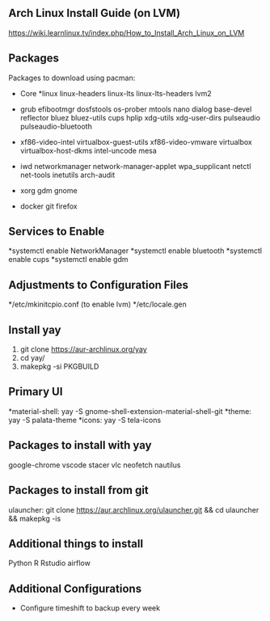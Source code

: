 ## Arch Linux Install Guide (on LVM)

https://wiki.learnlinux.tv/index.php/How_to_Install_Arch_Linux_on_LVM

## Packages

Packages to download using pacman: 

* Core
  *linux
  linux-headers 
  linux-lts
  linux-lts-headers 
  lvm2

* grub
efibootmgr
dosfstools
os-prober
mtools
nano
dialog
base-devel 
reflector
bluez
bluez-utils
cups
hplip
xdg-utils
xdg-user-dirs
pulseaudio
pulseaudio-bluetooth

* xf86-video-intel
virtualbox-guest-utils
xf86-video-vmware
virtualbox
virtualbox-host-dkms
intel-uncode
mesa

* iwd 
networkmanager
network-manager-applet
wpa_supplicant
netctl
net-tools
inetutils
arch-audit

* xorg
gdm
gnome


* docker
git
firefox

## Services to Enable

*systemctl enable NetworkManager
*systemctl enable bluetooth
*systemctl enable cups
*systemctl enable gdm

## Adjustments to Configuration Files

*/etc/mkinitcpio.conf (to enable lvm)
*/etc/locale.gen

## Install yay

1. git clone https://aur-archlinux.org/yay
2. cd yay/
3. makepkg -si PKGBUILD

## Primary UI
*material-shell: yay -S gnome-shell-extension-material-shell-git
*theme: yay -S palata-theme
*icons: yay -S tela-icons


## Packages to install with yay

google-chrome
vscode
stacer
vlc
neofetch
nautilus 

## Packages to install from git
ulauncher: git clone https://aur.archlinux.org/ulauncher.git && cd ulauncher && makepkg -is


## Additional things to install
Python
R
Rstudio
airflow

## Additional Configurations
* Configure timeshift to backup every week
